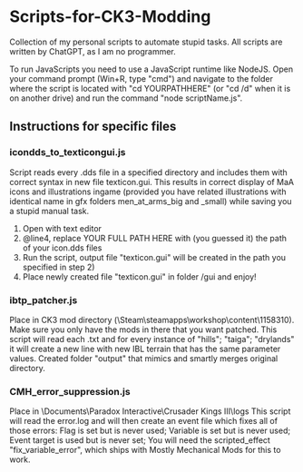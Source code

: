 # Scripts-for-CK3-Modding
Collection of my personal scripts to automate stupid tasks. All scripts are written by ChatGPT, as I am no programmer.

To run JavaScripts you need to use a JavaScript runtime like NodeJS. Open your command prompt (Win+R, type "cmd") and navigate to the folder where the script is located with "cd YOURPATHHERE" (or "cd /d" when it is on another drive) and run the command "node scriptName.js".

## Instructions for specific files  
### icondds_to_texticongui.js  
Script reads every .dds file in a specified directory and includes them with correct syntax in new file texticon.gui. This results in correct display of MaA icons and illustrations ingame (provided you have related illustrations with identical name in gfx folders men_at_arms_big and _small) while saving you a stupid manual task.
1.  Open with text editor
2.  @line4, replace YOUR FULL PATH HERE with (you guessed it) the path of your icon.dds files
3.  Run the script, output file "texticon.gui" will be created in the path you specified in step 2)
4.  Place newly created file "texticon.gui" in folder /gui and enjoy!

### ibtp_patcher.js
Place in CK3 mod directory (\Steam\steamapps\workshop\content\1158310). Make sure you only have the mods in there that you want patched.
This script will read each .txt and for every instance of "hills"; "taiga"; "drylands" it will create a new line with new IBL terrain that has the same parameter values. Created folder "output" that mimics and smartly merges original directory.

### CMH_error_suppression.js 
Place in \Documents\Paradox Interactive\Crusader Kings III\logs
This script will read the error.log and will then create an event file which fixes all of those errors:
Flag is set but is never used; Variable is set but is never used; Event target is used but is never set;
You will need the scripted_effect "fix_variable_error", which ships with Mostly Mechanical Mods for this to work.
